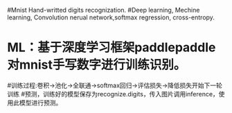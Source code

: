 #Mnist Hand-writted digits recognization. 
#Deep learning, Mechine learning, Convolution nerual network,softmax regression, cross-entropy.


# ML：基于深度学习框架paddlepaddle 对mnist手写数字进行训练识别。
#训练过程:卷积->池化->全联通->softmax回归->评估损失->降低损失开始下一轮训练
#预测，训练好的模型保存为recognize.digits，传入图片调用inference，使用此模型进行预测。
